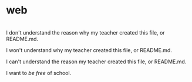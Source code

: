 # web
<br>I don't understand the reason why my teacher created this file, or README.md.

I won't understand why my teacher created this file, or README.md.

I can't understand the reason my teacher created this file, or README.md.

I want to *be free* of school.
